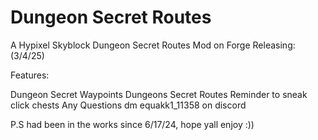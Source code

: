 # Dungeon Secret Routes
A Hypixel Skyblock Dungeon Secret Routes Mod on Forge
Releasing: (3/4/25)

Features:

Dungeon Secret Waypoints
Dungeons Secret Routes
Reminder to sneak click chests
Any Questions dm equakk1_11358 on discord 

P.S had been in the works since 6/17/24, hope yall enjoy :))

